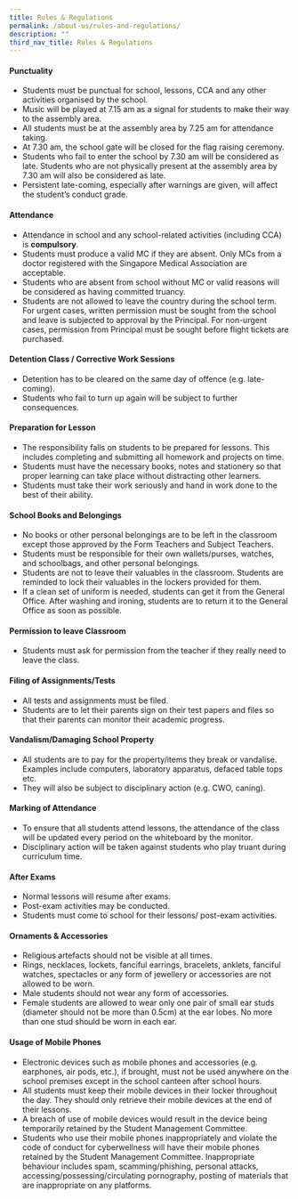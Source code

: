 ```yaml
---
title: Rules & Regulations
permalink: /about-us/rules-and-regulations/
description: ""
third_nav_title: Rules & Regulations
---
```

#### **Punctuality** 
*   Students must be punctual for school, lessons, CCA and any other activities organised by the school.
*   Music will be played at 7.15 am as a signal for students to make their way to the assembly area.
*   All students must be at the assembly area by 7.25 am for attendance taking.
*   At 7.30 am, the school gate will be closed for the flag raising ceremony.
*   Students who fail to enter the school by 7.30 am will be considered as late. Students who are not physically present at the assembly area by 7.30 am will also be considered as late.
*   Persistent late-coming, especially after warnings are given, will affect the student’s conduct grade. 

#### **Attendance**
*   Attendance in school and any school-related activities (including CCA) is&nbsp;**compulsory**.
*   Students must produce a valid MC if they are absent. Only MCs from a doctor registered with the Singapore Medical Association are acceptable.
*   Students who are absent from school without MC or valid reasons will be considered as having committed truancy.
*   Students are not allowed to leave the country during the school term. For urgent cases, written permission must be sought from the school and leave is subjected to approval by the Principal. For non-urgent cases, permission from Principal must be sought before flight tickets are purchased.

#### **Detention Class / Corrective Work Sessions**
*   Detention has to be cleared on the same day of offence (e.g. late-coming).
*   Students who fail to turn up again will be subject to further consequences.

#### **Preparation for Lesson**

*   The responsibility falls on students to be prepared for lessons. This includes completing and submitting all homework and projects on time.
*   Students must have the necessary books, notes and stationery so that proper learning can take place without distracting other learners.
*   Students must take their work seriously and hand in work done to the best of their ability.

#### **School Books and Belongings**
*   No books or other personal belongings are to be left in the classroom except those approved by the Form Teachers and Subject Teachers.
*   Students must be responsible for their own wallets/purses, watches, and schoolbags, and other personal belongings.
*   Students are not to leave their valuables in the classroom. Students are reminded to lock their valuables in the lockers provided for them.
*   If a clean set of uniform is needed, students can get it from the General Office. After washing and ironing, students are to return it to the General Office as soon as possible.

#### **Permission to leave Classroom**
*   Students must ask for permission from the teacher if they really need to leave the class.

#### **Filing of Assignments/Tests**
*   All tests and assignments must be filed.
*   Students are to let their parents sign on their test papers and files so that their parents can monitor their academic progress.

#### **Vandalism/Damaging School Property**
*   All students are to pay for the property/items they break or vandalise. Examples include computers, laboratory apparatus, defaced table tops etc.
*   They will also be subject to disciplinary action (e.g. CWO, caning).

#### **Marking of Attendance**
*   To ensure that all students attend lessons, the attendance of the class will be updated every period on the whiteboard by the monitor.
*   Disciplinary action will be taken against students who play truant during curriculum time.

#### **After Exams**
*   Normal lessons will resume after exams.
*   Post-exam activities may be conducted.
*   Students must come to school for their lessons/ post-exam activities.

#### **Ornaments & Accessories**
*   Religious artefacts should not be visible at all times.
*   Rings, necklaces, lockets, fanciful earrings, bracelets, anklets, fanciful watches, spectacles or any form of jewellery or accessories are not allowed to be worn.
*   Male students should not wear any form of accessories.
*   Female students are allowed to wear only one pair of small ear studs (diameter should not be more than 0.5cm) at the ear lobes. No more than one stud should be worn in each ear.

#### **Usage of Mobile Phones**
* Electronic devices such as mobile phones and accessories (e.g. earphones, air pods, etc.), if brought, must not be used anywhere on the school premises except in the school canteen after school hours. 
* All students must keep their mobile devices in their locker throughout the day. They should only retrieve their mobile devices at the end of their lessons.
* A breach of use of mobile devices would result in the device being temporarily retained by the Student Management Committee.
* Students who use their mobile phones inappropriately and violate the code of conduct for cyberwellness will have their mobile phones retained by the Student Management Committee. Inappropriate behaviour includes spam, scamming/phishing, personal attacks, accessing/possessing/circulating pornography, posting of materials that are inappropriate on any platforms.


 
